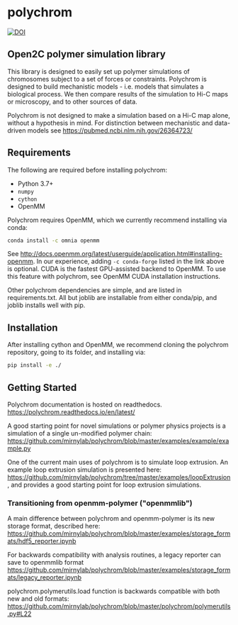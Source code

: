 # polychrom

[![DOI](https://zenodo.org/badge/178608195.svg)](https://zenodo.org/badge/latestdoi/178608195)

## Open2C polymer simulation library

This library is designed to easily set up polymer simulations of chromosomes subject to a set of forces or constraints. 
Polychrom is designed to build mechanistic models - i.e. models that simulates a biological process. 
We then compare results of the simulation to Hi-C maps or microscopy, and to other sources of data. 

Polychrom is not designed to make a simulation based on a Hi-C map alone, without a hypothesis in mind. 
For distinction between mechanistic and data-driven models see https://pubmed.ncbi.nlm.nih.gov/26364723/ 

## Requirements

The following are required before installing polychrom:

* Python 3.7+
* `numpy`
* `cython`
* OpenMM

Polychrom requires OpenMM, which we currently recommend installing via conda: 
```sh
conda install -c omnia openmm
```
See http://docs.openmm.org/latest/userguide/application.html#installing-openmm. 
In our experience, adding ``-c conda-forge`` listed in the link above is optional. 
CUDA is the fastest GPU-assisted backend to OpenMM. To use this feature with polychrom, see OpenMM CUDA installation instructions. 

Other polychrom dependencies are simple, and are listed in requirements.txt. 
All but joblib are installable from either conda/pip, and joblib installs well with pip. 


## Installation

After installing cython and OpenMM, we recommend cloning the polychrom repository, going to its folder, and installing via:
```sh
pip install -e ./
```

## Getting Started 
Polychrom documentation is hosted on readthedocs. 
https://polychrom.readthedocs.io/en/latest/

A good starting point for novel simulations or polymer physics projects is a simulation of a single un-modified polymer chain:  
https://github.com/mirnylab/polychrom/blob/master/examples/example/example.py

One of the current main uses of polychrom is to simulate loop extrusion. An example loop extrusion simulation is presented here:
https://github.com/mirnylab/polychrom/tree/master/examples/loopExtrusion, and provides a good starting point for loop extrusion simulations. 


### Transitioning from openmm-polymer ("openmmlib")
A main difference between polychrom and openmm-polymer is its new storage format, described here:
https://github.com/mirnylab/polychrom/blob/master/examples/storage_formats/hdf5_reporter.ipynb

For backwards compatibility with analysis routines, a legacy reporter can save to openmmlib format 
https://github.com/mirnylab/polychrom/blob/master/examples/storage_formats/legacy_reporter.ipynb

polychrom.polymerutils.load function is backwards compatible with both new and old formats: https://github.com/mirnylab/polychrom/blob/master/polychrom/polymerutils.py#L22
